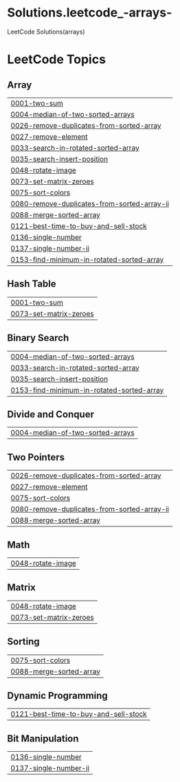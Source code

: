 # Solutions.leetcode_-arrays-
LeetCode Solutions(arrays)

<!---LeetCode Topics Start-->
# LeetCode Topics
## Array
|  |
| ------- |
| [0001-two-sum](https://github.com/saisimhareddynarala/MySolutions.leetcode/tree/master/0001-two-sum) |
| [0004-median-of-two-sorted-arrays](https://github.com/saisimhareddynarala/MySolutions.leetcode/tree/master/0004-median-of-two-sorted-arrays) |
| [0026-remove-duplicates-from-sorted-array](https://github.com/saisimhareddynarala/MySolutions.leetcode/tree/master/0026-remove-duplicates-from-sorted-array) |
| [0027-remove-element](https://github.com/saisimhareddynarala/MySolutions.leetcode/tree/master/0027-remove-element) |
| [0033-search-in-rotated-sorted-array](https://github.com/saisimhareddynarala/MySolutions.leetcode/tree/master/0033-search-in-rotated-sorted-array) |
| [0035-search-insert-position](https://github.com/saisimhareddynarala/MySolutions.leetcode/tree/master/0035-search-insert-position) |
| [0048-rotate-image](https://github.com/saisimhareddynarala/MySolutions.leetcode/tree/master/0048-rotate-image) |
| [0073-set-matrix-zeroes](https://github.com/saisimhareddynarala/MySolutions.leetcode/tree/master/0073-set-matrix-zeroes) |
| [0075-sort-colors](https://github.com/saisimhareddynarala/MySolutions.leetcode/tree/master/0075-sort-colors) |
| [0080-remove-duplicates-from-sorted-array-ii](https://github.com/saisimhareddynarala/MySolutions.leetcode/tree/master/0080-remove-duplicates-from-sorted-array-ii) |
| [0088-merge-sorted-array](https://github.com/saisimhareddynarala/MySolutions.leetcode/tree/master/0088-merge-sorted-array) |
| [0121-best-time-to-buy-and-sell-stock](https://github.com/saisimhareddynarala/MySolutions.leetcode/tree/master/0121-best-time-to-buy-and-sell-stock) |
| [0136-single-number](https://github.com/saisimhareddynarala/MySolutions.leetcode/tree/master/0136-single-number) |
| [0137-single-number-ii](https://github.com/saisimhareddynarala/MySolutions.leetcode/tree/master/0137-single-number-ii) |
| [0153-find-minimum-in-rotated-sorted-array](https://github.com/saisimhareddynarala/MySolutions.leetcode/tree/master/0153-find-minimum-in-rotated-sorted-array) |
## Hash Table
|  |
| ------- |
| [0001-two-sum](https://github.com/saisimhareddynarala/MySolutions.leetcode/tree/master/0001-two-sum) |
| [0073-set-matrix-zeroes](https://github.com/saisimhareddynarala/MySolutions.leetcode/tree/master/0073-set-matrix-zeroes) |
## Binary Search
|  |
| ------- |
| [0004-median-of-two-sorted-arrays](https://github.com/saisimhareddynarala/MySolutions.leetcode/tree/master/0004-median-of-two-sorted-arrays) |
| [0033-search-in-rotated-sorted-array](https://github.com/saisimhareddynarala/MySolutions.leetcode/tree/master/0033-search-in-rotated-sorted-array) |
| [0035-search-insert-position](https://github.com/saisimhareddynarala/MySolutions.leetcode/tree/master/0035-search-insert-position) |
| [0153-find-minimum-in-rotated-sorted-array](https://github.com/saisimhareddynarala/MySolutions.leetcode/tree/master/0153-find-minimum-in-rotated-sorted-array) |
## Divide and Conquer
|  |
| ------- |
| [0004-median-of-two-sorted-arrays](https://github.com/saisimhareddynarala/MySolutions.leetcode/tree/master/0004-median-of-two-sorted-arrays) |
## Two Pointers
|  |
| ------- |
| [0026-remove-duplicates-from-sorted-array](https://github.com/saisimhareddynarala/MySolutions.leetcode/tree/master/0026-remove-duplicates-from-sorted-array) |
| [0027-remove-element](https://github.com/saisimhareddynarala/MySolutions.leetcode/tree/master/0027-remove-element) |
| [0075-sort-colors](https://github.com/saisimhareddynarala/MySolutions.leetcode/tree/master/0075-sort-colors) |
| [0080-remove-duplicates-from-sorted-array-ii](https://github.com/saisimhareddynarala/MySolutions.leetcode/tree/master/0080-remove-duplicates-from-sorted-array-ii) |
| [0088-merge-sorted-array](https://github.com/saisimhareddynarala/MySolutions.leetcode/tree/master/0088-merge-sorted-array) |
## Math
|  |
| ------- |
| [0048-rotate-image](https://github.com/saisimhareddynarala/MySolutions.leetcode/tree/master/0048-rotate-image) |
## Matrix
|  |
| ------- |
| [0048-rotate-image](https://github.com/saisimhareddynarala/MySolutions.leetcode/tree/master/0048-rotate-image) |
| [0073-set-matrix-zeroes](https://github.com/saisimhareddynarala/MySolutions.leetcode/tree/master/0073-set-matrix-zeroes) |
## Sorting
|  |
| ------- |
| [0075-sort-colors](https://github.com/saisimhareddynarala/MySolutions.leetcode/tree/master/0075-sort-colors) |
| [0088-merge-sorted-array](https://github.com/saisimhareddynarala/MySolutions.leetcode/tree/master/0088-merge-sorted-array) |
## Dynamic Programming
|  |
| ------- |
| [0121-best-time-to-buy-and-sell-stock](https://github.com/saisimhareddynarala/MySolutions.leetcode/tree/master/0121-best-time-to-buy-and-sell-stock) |
## Bit Manipulation
|  |
| ------- |
| [0136-single-number](https://github.com/saisimhareddynarala/MySolutions.leetcode/tree/master/0136-single-number) |
| [0137-single-number-ii](https://github.com/saisimhareddynarala/MySolutions.leetcode/tree/master/0137-single-number-ii) |
<!---LeetCode Topics End-->